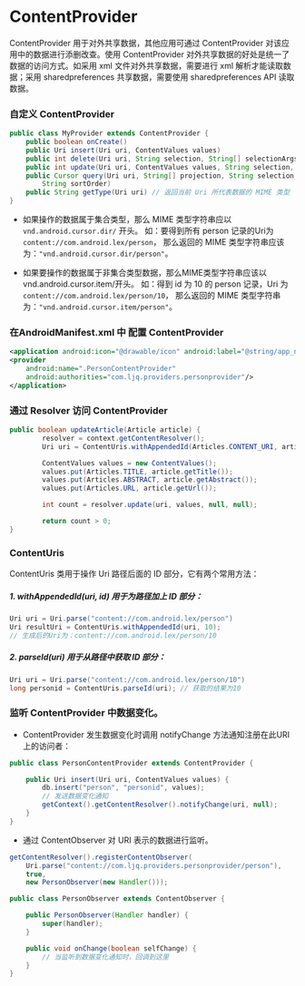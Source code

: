 ContentProvider
===

ContentProvider 用于对外共享数据，其他应用可通过 ContentProvider 对该应用中的数据进行添删改查。使用 ContentProvider 对外共享数据的好处是统一了数据的访问方式。如采用 xml 文件对外共享数据，需要进行 xml 解析才能读取数据；采用 sharedpreferences 共享数据，需要使用 sharedpreferences API 读取数据。

### 自定义 ContentProvider

```java
public class MyProvider extends ContentProvider {
    public boolean onCreate()
    public Uri insert(Uri uri, ContentValues values)
    public int delete(Uri uri, String selection, String[] selectionArgs)
    public int update(Uri uri, ContentValues values, String selection, String[] selectionArgs)
    public Cursor query(Uri uri, String[] projection, String selection, String[] selectionArgs,
        String sortOrder)
    public String getType(Uri uri) // 返回当前 Uri 所代表数据的 MIME 类型
}
```


- 如果操作的数据属于集合类型，那么 MIME 类型字符串应以 `vnd.android.cursor.dir/` 开头。
如：要得到所有 person 记录的Uri为 `content://com.android.lex/person`，
那么返回的 MIME 类型字符串应该为：`"vnd.android.cursor.dir/person"`。

- 如果要操作的数据属于非集合类型数据，那么MIME类型字符串应该以vnd.android.cursor.item/开头。
如：得到 id 为 10 的 person 记录，Uri 为 `content://com.android.lex/person/10`，
那么返回的 MIME 类型字符串为：`"vnd.android.cursor.item/person"`。

### 在AndroidManifest.xml 中 配置 ContentProvider

```xml
<application android:icon="@drawable/icon" android:label="@string/app_name">
<provider
    android:name=".PersonContentProvider"
    android:authorities="com.ljq.providers.personprovider"/>
</application>
```

### 通过 Resolver 访问 ContentProvider

```java
public boolean updateArticle(Article article) {
        resolver = context.getContentResolver();
        Uri uri = ContentUris.withAppendedId(Articles.CONTENT_URI, article.getId());  

        ContentValues values = new ContentValues();  
        values.put(Articles.TITLE, article.getTitle());  
        values.put(Articles.ABSTRACT, article.getAbstract());  
        values.put(Articles.URL, article.getUrl());  

        int count = resolver.update(uri, values, null, null);  

        return count > 0;  
}
```

### ContentUris

ContentUris 类用于操作 Uri 路径后面的 ID 部分，它有两个常用方法：

##### 1. withAppendedId(uri, id) 用于为路径加上 ID 部分：

```java
Uri uri = Uri.parse("content://com.android.lex/person")
Uri resultUri = ContentUris.withAppendedId(uri, 10);
// 生成后的Uri为：content://com.android.lex/person/10
```

##### 2. parseId(uri) 用于从路径中获取 ID 部分：

```java
Uri uri = Uri.parse("content://com.android.lex/person/10")
long personid = ContentUris.parseId(uri); // 获取的结果为10
```

### 监听 ContentProvider 中数据变化。

- ContentProvider 发生数据变化时调用 notifyChange 方法通知注册在此URI上的访问者：

```java
public class PersonContentProvider extends ContentProvider {

    public Uri insert(Uri uri, ContentValues values) {
        db.insert("person", "personid", values);
        // 发送数据变化通知
        getContext().getContentResolver().notifyChange(uri, null);
    }
}
```
- 通过 ContentObserver 对 URI 表示的数据进行监听。

```java
getContentResolver().registerContentObserver(
    Uri.parse("content://com.ljq.providers.personprovider/person"),
    true,
    new PersonObserver(new Handler()));

public class PersonObserver extends ContentObserver {

    public PersonObserver(Handler handler) {
        super(handler);
    }

    public void onChange(boolean selfChange) {
        // 当监听到数据变化通知时，回调到这里
    }
}
```
